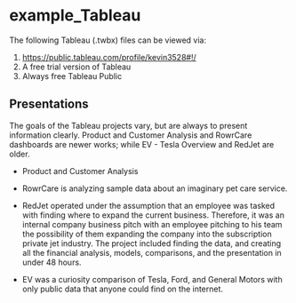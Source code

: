 # example_Tableau

The following Tableau (.twbx) files can be viewed via:
1. https://public.tableau.com/profile/kevin3528#!/
2. A free trial version of Tableau
3. Always free Tableau Public

## Presentations

The goals of the Tableau projects vary, but are always to present information clearly. Product and Customer Analysis and RowrCare dashboards are newer works; while EV - Tesla Overview and RedJet are older.

* Product and Customer Analysis

* RowrCare is analyzing sample data about an imaginary pet care service.

* RedJet operated under the assumption that an employee was tasked with finding where to expand the current business.  Therefore, it was an internal company business pitch with an employee pitching to his team the possibility of them expanding the company into the subscription private jet industry. The project included finding the data, and creating all the financial analysis, models, comparisons, and the presentation in under 48 hours.

* EV was a curiosity comparison of Tesla, Ford, and General Motors with only public data that anyone could find on the internet.


